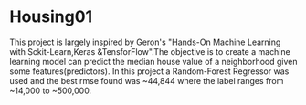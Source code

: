 # Housing01
This project is largely inspired by Geron's "Hands-On Machine Learning with Sckit-Learn,Keras &TensforFlow".The objective is to create a machine learning model can predict the median house value of a neighborhood given some features(predictors). In this project a Random-Forest Regressor was used and the best rmse found was ~44,844 where the label ranges from ~14,000 to ~500,000.

